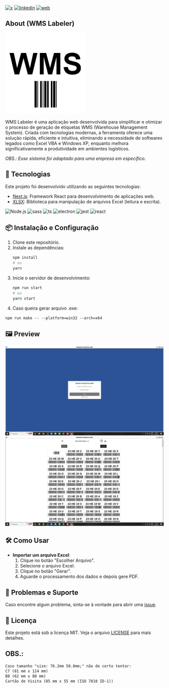[![x](https://img.shields.io/badge/X-000000?style=for-the-badge&logo=X&logoColor=white)](https://twitter.com/t_h_e_u)
[![linkedin](https://img.shields.io/badge/Linkedin-0A66C2?style=for-the-badge&logo=linkedin&logoColor=white)](https://www.linkedin.com/in/matheusgbatista/)
[![web](https://img.shields.io/badge/web-000000?style=for-the-badge&logo=web&logoColor=white)](https://t-heu.github.io)

## About (WMS Labeler)

![alt text](docs/logo.png "Scree Home")

WMS Labeler é uma aplicação web desenvolvida para simplificar e otimizar o processo de geração de etiquetas WMS (Warehouse Management System). Criada com tecnologias modernas, a ferramenta oferece uma solução rápida, eficiente e intuitiva, eliminando a necessidade de softwares legados como Excel VBA e Windows XP, enquanto melhora significativamente a produtividade em ambientes logísticos.

_OBS.: Esse sistema foi adaptado para uma empresa em específico._

## 🚀 Tecnologias

Este projeto foi desenvolvido utilizando as seguintes tecnologias:

- [Next.js](https://nextjs.org/docs): Framework React para desenvolvimento de aplicações web.
- [XLSX](https://sheetjs.com/): Biblioteca para manipulação de arquivos Excel (leitura e escrita).

![Node.js](https://img.shields.io/badge/Node.js-43853D?style=for-the-badge&logo=node.js&logoColor=white)
![sass](https://img.shields.io/badge/Sass-CC6699?style=for-the-badge&logo=Sass&logoColor=white)
![ts](https://img.shields.io/badge/TypeScript-3178C6?style=for-the-badge&logo=TypeScript&logoColor=white)
![electron](https://img.shields.io/badge/Electron-47848F?style=for-the-badge&logo=electron&logoColor=white)
![jest](https://img.shields.io/badge/Jest-C21325?style=for-the-badge&logo=jest&logoColor=white)
![react](https://img.shields.io/badge/React-61DAFB?style=for-the-badge&logo=react&logoColor=white)


## 📦 Instalação e Configuração

1. Clone este repositório.
2. Instale as dependências:
   ```bash
   npm install
   # ou
   yarn
   ```
3. Inicie o servidor de desenvolvimento:
   ```bash
   npm run start
   # ou
   yarn start
   ```
4. Caso queira gerar arquivo .exe:
```
npm run make -- --platform=win32 --arch=x64
```

## 🖼️ Preview
![alt text](docs/image.png "Scree Home")
![alt text](docs/image1.png "Screen Tag")

## 🛠️ Como Usar

- **Importar um arquivo Excel**:
  1. Clique no botão "Escolher Arquivo".
  2. Selecione o arquivo Excel.
  3. Clique no botão "Gerar".
  4. Aguarde o processamento dos dados e depois gere PDF.

## 🐛 Problemas e Suporte

Caso encontre algum problema, sinta-se à vontade para abrir uma [issue](https://github.com/t-heu/wms_desktop/issues).

## 📄 Licença

Este projeto está sob a licença MIT. Veja o arquivo [LICENSE](LICENSE) para mais detalhes.

## OBS.:

```
Caso tamanho "size: 76.2mm 50.8mm;" não de certo tentar:
C7 (81 mm x 114 mm)
B8 (62 mm x 88 mm)
Cartão de Visita (85 mm x 55 mm (ISO 7810 ID-1))
```
